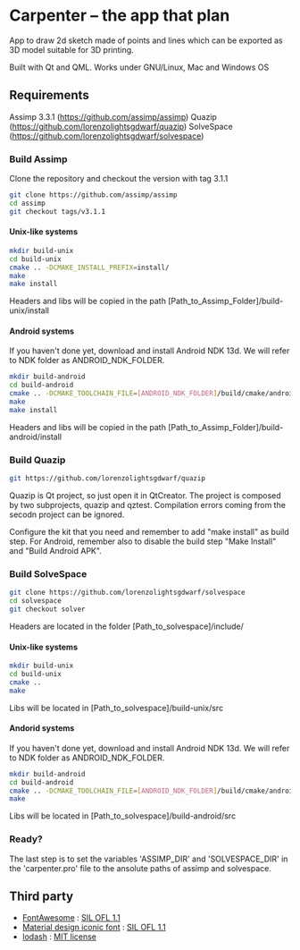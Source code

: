 # Carpenter – the app that plan

App to draw 2d sketch made of points and lines which can be exported as 3D model suitable for 3D printing.

Built with Qt and QML. Works under GNU/Linux, Mac and Windows OS

## Requirements

Assimp 3.3.1 (https://github.com/assimp/assimp)
Quazip (https://github.com/lorenzolightsgdwarf/quazip)
SolveSpace (https://github.com/lorenzolightsgdwarf/solvespace)

### Build Assimp

Clone the repository and checkout the version with tag 3.1.1

```bash
git clone https://github.com/assimp/assimp
cd assimp
git checkout tags/v3.1.1
```

#### Unix-like systems
```bash
mkdir build-unix
cd build-unix
cmake .. -DCMAKE_INSTALL_PREFIX=install/
make
make install
```
Headers and libs will be copied in the path [Path_to_Assimp_Folder]/build-unix/install 
#### Android systems

If you haven't done yet, download and install Android NDK 13d. We will refer to NDK folder as ANDROID_NDK_FOLDER. 

```bash
mkdir build-android
cd build-android
cmake .. -DCMAKE_TOOLCHAIN_FILE=[ANDROID_NDK_FOLDER]/build/cmake/android.toolchain.cmake -DANDROID_PLATFORM=android-9 -DANDROID_ARM_MODE=arm -DANDROID_ABI=armeabi-v7a\ with\ NEON -DCMAKE_INSTALL_PREFIX=install/ -DANDROID_CPP_FEATURES="rtti exceptions" -DASSIMP_BUILD_ASSIMP_TOOLS=OFF
make
make install
```
Headers and libs will be copied in the path [Path_to_Assimp_Folder]/build-android/install 

### Build Quazip
```bash
git https://github.com/lorenzolightsgdwarf/quazip
```
Quazip is Qt project, so just open it in QtCreator. The project is composed by two subprojects, quazip and qztest. Compilation errors coming from the secodn project can be ignored.

Configure the kit that you need and remember to add "make install" as build step.
For Android, remember also to disable the build step "Make Install" and "Build Android APK".

### Build SolveSpace

```bash
git clone https://github.com/lorenzolightsgdwarf/solvespace
cd solvespace
git checkout solver
```
Headers are located in the folder [Path_to_solvespace]/include/ 
#### Unix-like systems
```bash
mkdir build-unix
cd build-unix
cmake ..
make
```
Libs will be located in [Path_to_solvespace]/build-unix/src

#### Andorid systems 
If you haven't done yet, download and install Android NDK 13d. We will refer to NDK folder as ANDROID_NDK_FOLDER. 

```bash
mkdir build-android
cd build-android
cmake .. -DCMAKE_TOOLCHAIN_FILE=[ANDROID_NDK_FOLDER]/build/cmake/android.toolchain.cmake -DANDROID_PLATFORM=android-9 -DANDROID_ARM_MODE=arm -DANDROID_ABI=armeabi-v7a\ with\ NEON -DANDROID_CPP_FEATURES="rtti exceptions" -DCMAKE_CXX_FLAGS=-std=c++11
make
```
Libs will be located in [Path_to_solvespace]/build-android/src


### Ready?

The last step is to set the variables 'ASSIMP_DIR' and 'SOLVESPACE_DIR' in the 'carpenter.pro' file to the ansolute paths of assimp and solvespace.


## Third party 

* [FontAwesome](https://fortawesome.github.io/Font-Awesome/) : [SIL OFL 1.1](http://scripts.sil.org/OFL)
* [Material design iconic font](http://zavoloklom.github.io/material-design-iconic-font/) : [SIL OFL 1.1](http://scripts.sil.org/OFL)
* [lodash](https://lodash.com) : [MIT license](https://lodash.com/license)
